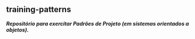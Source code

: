 ## training-patterns

***Repositório para exercitar Padrões de Projeto (em sistemas orientados a objetos).***